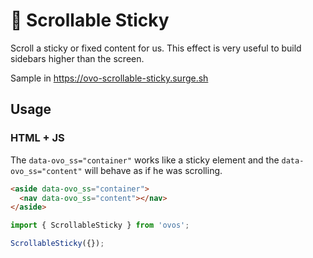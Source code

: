 # 🥚 Scrollable Sticky

Scroll a sticky or fixed content for us. This effect is very useful to build sidebars higher than the screen.

Sample in https://ovo-scrollable-sticky.surge.sh

## Usage

### HTML + JS

The `data-ovo_ss="container"` works like a sticky element and the `data-ovo_ss="content"` will behave as if he was scrolling.

```html
<aside data-ovo_ss="container">
  <nav data-ovo_ss="content"></nav>
</aside>
```

```js
import { ScrollableSticky } from 'ovos';

ScrollableSticky({});


